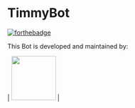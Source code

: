 # TimmyBot
[![forthebadge](https://forthebadge.com/images/badges/made-with-python.svg)](https://forthebadge.com)

This Bot is developed and maintained by:

| <img height='100' width='100' src='https://avatars3.githubusercontent.com/u/48699905?v=4'> |
